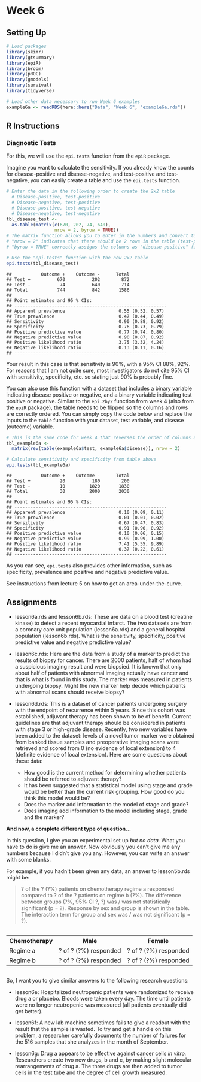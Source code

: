 

# Week 6

## Setting Up


```r
# Load packages
library(skimr)
library(gtsummary)
library(epiR)
library(broom)
library(pROC)
library(gmodels)
library(survival)
library(tidyverse)

# Load other data necessary to run Week 6 examples
example6a <- readRDS(here::here("Data", "Week 6", "example6a.rds"))
```

## R Instructions

### Diagnostic Tests

For this, we will use the `epi.tests` function from the `epiR` package.

Imagine you want to calculate the sensitivity. If you already know the counts for disease-positive and disease-negative, and test-positive and test-negative, you can easily create a table and use the `epi.tests` function.


```r
# Enter the data in the following order to create the 2x2 table
  # Disease-positive, test-positive
  # Disease-negative, test-positive
  # Disease-positive, test-negative
  # Disease-negative, test-negative
tbl_disease_test <-
  as.table(matrix(c(670, 202, 74, 640),
                  nrow = 2, byrow = TRUE))
# The matrix function allows you to enter in the numbers and convert to a table
# "nrow = 2" indicates that there should be 2 rows in the table (test-positive and test-negative)
# "byrow = TRUE" correctly assigns the columns as "disease-positive" first and "disease-negative" second

# Use the "epi.tests" function with the new 2x2 table
epi.tests(tbl_disease_test)
```

```
##           Outcome +    Outcome -      Total
## Test +          670          202        872
## Test -           74          640        714
## Total           744          842       1586
## 
## Point estimates and 95 % CIs:
## ---------------------------------------------------------
## Apparent prevalence                    0.55 (0.52, 0.57)
## True prevalence                        0.47 (0.44, 0.49)
## Sensitivity                            0.90 (0.88, 0.92)
## Specificity                            0.76 (0.73, 0.79)
## Positive predictive value              0.77 (0.74, 0.80)
## Negative predictive value              0.90 (0.87, 0.92)
## Positive likelihood ratio              3.75 (3.32, 4.24)
## Negative likelihood ratio              0.13 (0.11, 0.16)
## ---------------------------------------------------------
```

Your result in this case is that sensitivity is 90%, with a 95% CI 88%, 92%. For reasons that I am not quite sure, most investigators do not cite 95% CI with sensitivity, specificity, etc. so stating just 90% is probably fine.

You can also use this function with a dataset that includes a binary variable indicating disease positive or negative, and a binary variable indicating test positive or negative. Similar to the `epi.2by2` function from week 4 (also from the `epiR` package), the table needs to be flipped so the columns and rows are correctly ordered. You can simply copy the code below and replace the inputs to the `table` function with your dataset, test variable, and disease (outcome) variable. 


```r
# This is the same code for week 4 that reverses the order of columns and rows
tbl_example6a <-
  matrix(rev(table(example6a$test, example6a$disease)), nrow = 2)

# Calculate sensitivity and specificity from table above
epi.tests(tbl_example6a)
```

```
##           Outcome +    Outcome -      Total
## Test +           20          180        200
## Test -           10         1820       1830
## Total            30         2000       2030
## 
## Point estimates and 95 % CIs:
## ---------------------------------------------------------
## Apparent prevalence                    0.10 (0.09, 0.11)
## True prevalence                        0.01 (0.01, 0.02)
## Sensitivity                            0.67 (0.47, 0.83)
## Specificity                            0.91 (0.90, 0.92)
## Positive predictive value              0.10 (0.06, 0.15)
## Negative predictive value              0.99 (0.99, 1.00)
## Positive likelihood ratio              7.41 (5.55, 9.89)
## Negative likelihood ratio              0.37 (0.22, 0.61)
## ---------------------------------------------------------
```

As you can see, `epi.tests` also provides other information, such as specificity, prevalence and positive and negative predictive value.

See instructions from lecture 5 on how to get an area-under-the-curve.

## Assignments

- lesson6a.rds and lesson6b.rds: These are data on a blood test (creatine kinase) to detect a recent myocardial infarct. The two datasets are from a coronary care unit population (lesson6a.rds) and a general hospital population (lesson6b.rds). What is the sensitivity, specificity, positive predictive value and negative predictive value?

- lesson6c.rds: Here are the data from a study of a marker to predict the results of biopsy for cancer. There are 2000 patients, half of whom had a suspicious imaging result and were biopsied. It is known that only about half of patients with abnormal imaging actually have cancer and that is what is found in this study. The marker was measured in patients undergoing biopsy. Might the new marker help decide which patients with abnormal scans should receive biopsy? 

- lesson6d.rds: This is a dataset of cancer patients undergoing surgery with the endpoint of recurrence within 5 years. Since this cohort was established, adjuvant therapy has been shown to be of benefit. Current guidelines are that adjuvant therapy should be considered in patients with stage 3 or high-grade disease. Recently, two new variables have been added to the dataset:  levels of a novel tumor marker were obtained from banked tissue samples and preoperative imaging scans were retrieved and scored from 0 (no evidence of local extension) to 4 (definite evidence of local extension). Here are some questions about these data:
    - How good is the current method for determining whether patients should be referred to adjuvant therapy?
    - It has been suggested that a statistical model using stage and grade would be better than the current risk grouping. How good do you think this model would be?
    - Does the marker add information to the model of stage and grade?
    - Does imaging add information to the model including stage, grade and the marker?
    
**And now, a complete different type of question...**

In this question, I give you an experimental set up _but no data._ What you have to do is give me an answer. Now obviously you can’t give me any numbers because I didn’t give you any. However, you can write an answer with some blanks.

For example, if you hadn't been given any data, an answer to lesson5b.rds might be:

<div class="quote-container">

>? of the ? (?%) patients on chemotherapy regime a responded compared to ? of the ? patients on regime b (?%). The difference between groups (?%, 95% CI ?, ?) was / was not statistically significant (p = ?). Response by sex and group is shown in the table. The interaction term for group and sex was / was not significant (p = ?).

</div>

<!--html_preserve--><style>html {
  font-family: -apple-system, BlinkMacSystemFont, 'Segoe UI', Roboto, Oxygen, Ubuntu, Cantarell, 'Helvetica Neue', 'Fira Sans', 'Droid Sans', Arial, sans-serif;
}

#iwrgxmosvm .gt_table {
  display: table;
  border-collapse: collapse;
  margin-left: auto;
  margin-right: auto;
  color: #000000;
  font-size: 16px;
  background-color: #FFFFFF;
  /* table.background.color */
  width: auto;
  /* table.width */
  border-top-style: solid;
  /* table.border.top.style */
  border-top-width: 2px;
  /* table.border.top.width */
  border-top-color: #A8A8A8;
  /* table.border.top.color */
  border-bottom-style: solid;
  /* table.border.bottom.style */
  border-bottom-width: 2px;
  /* table.border.bottom.width */
  border-bottom-color: #A8A8A8;
  /* table.border.bottom.color */
}

#iwrgxmosvm .gt_heading {
  background-color: #FFFFFF;
  /* heading.background.color */
  border-bottom-color: #FFFFFF;
}

#iwrgxmosvm .gt_title {
  color: #000000;
  font-size: 125%;
  /* heading.title.font.size */
  padding-top: 4px;
  /* heading.top.padding */
  padding-bottom: 4px;
  border-bottom-color: #FFFFFF;
  border-bottom-width: 0;
}

#iwrgxmosvm .gt_subtitle {
  color: #000000;
  font-size: 85%;
  /* heading.subtitle.font.size */
  padding-top: 2px;
  padding-bottom: 2px;
  /* heading.bottom.padding */
  border-top-color: #FFFFFF;
  border-top-width: 0;
}

#iwrgxmosvm .gt_bottom_border {
  border-bottom-style: solid;
  /* heading.border.bottom.style */
  border-bottom-width: 2px;
  /* heading.border.bottom.width */
  border-bottom-color: #A8A8A8;
  /* heading.border.bottom.color */
}

#iwrgxmosvm .gt_column_spanner {
  border-bottom-style: solid;
  border-bottom-width: 2px;
  border-bottom-color: #A8A8A8;
  padding-top: 4px;
  padding-bottom: 4px;
}

#iwrgxmosvm .gt_col_heading {
  color: #000000;
  background-color: #FFFFFF;
  /* column_labels.background.color */
  font-size: 16px;
  /* column_labels.font.size */
  font-weight: initial;
  /* column_labels.font.weight */
  vertical-align: middle;
  padding: 10px;
  margin: 10px;
  overflow-x: hidden;
}

#iwrgxmosvm .gt_columns_top_border {
  border-top-style: solid;
  border-top-width: 2px;
  border-top-color: #A8A8A8;
}

#iwrgxmosvm .gt_columns_bottom_border {
  border-bottom-style: solid;
  border-bottom-width: 2px;
  border-bottom-color: #A8A8A8;
}

#iwrgxmosvm .gt_sep_right {
  border-right: 5px solid #FFFFFF;
}

#iwrgxmosvm .gt_group_heading {
  padding: 8px;
  color: #000000;
  background-color: #FFFFFF;
  /* row_group.background.color */
  font-size: 16px;
  /* row_group.font.size */
  font-weight: initial;
  /* row_group.font.weight */
  border-top-style: solid;
  /* row_group.border.top.style */
  border-top-width: 2px;
  /* row_group.border.top.width */
  border-top-color: #A8A8A8;
  /* row_group.border.top.color */
  border-bottom-style: solid;
  /* row_group.border.bottom.style */
  border-bottom-width: 2px;
  /* row_group.border.bottom.width */
  border-bottom-color: #A8A8A8;
  /* row_group.border.bottom.color */
  vertical-align: middle;
}

#iwrgxmosvm .gt_empty_group_heading {
  padding: 0.5px;
  color: #000000;
  background-color: #FFFFFF;
  /* row_group.background.color */
  font-size: 16px;
  /* row_group.font.size */
  font-weight: initial;
  /* row_group.font.weight */
  border-top-style: solid;
  /* row_group.border.top.style */
  border-top-width: 2px;
  /* row_group.border.top.width */
  border-top-color: #A8A8A8;
  /* row_group.border.top.color */
  border-bottom-style: solid;
  /* row_group.border.bottom.style */
  border-bottom-width: 2px;
  /* row_group.border.bottom.width */
  border-bottom-color: #A8A8A8;
  /* row_group.border.bottom.color */
  vertical-align: middle;
}

#iwrgxmosvm .gt_striped {
  background-color: #f2f2f2;
}

#iwrgxmosvm .gt_from_md > :first-child {
  margin-top: 0;
}

#iwrgxmosvm .gt_from_md > :last-child {
  margin-bottom: 0;
}

#iwrgxmosvm .gt_row {
  padding: 8px;
  /* row.padding */
  margin: 10px;
  vertical-align: middle;
  overflow-x: hidden;
}

#iwrgxmosvm .gt_stub {
  border-right-style: solid;
  border-right-width: 2px;
  border-right-color: #A8A8A8;
  padding-left: 12px;
}

#iwrgxmosvm .gt_summary_row {
  color: #000000;
  background-color: #FFFFFF;
  /* summary_row.background.color */
  padding: 8px;
  /* summary_row.padding */
  text-transform: inherit;
  /* summary_row.text_transform */
}

#iwrgxmosvm .gt_grand_summary_row {
  color: #000000;
  background-color: #FFFFFF;
  /* grand_summary_row.background.color */
  padding: 8px;
  /* grand_summary_row.padding */
  text-transform: inherit;
  /* grand_summary_row.text_transform */
}

#iwrgxmosvm .gt_first_summary_row {
  border-top-style: solid;
  border-top-width: 2px;
  border-top-color: #A8A8A8;
}

#iwrgxmosvm .gt_first_grand_summary_row {
  border-top-style: double;
  border-top-width: 6px;
  border-top-color: #A8A8A8;
}

#iwrgxmosvm .gt_table_body {
  border-top-style: solid;
  /* table_body.border.top.style */
  border-top-width: 2px;
  /* table_body.border.top.width */
  border-top-color: #A8A8A8;
  /* table_body.border.top.color */
  border-bottom-style: solid;
  /* table_body.border.bottom.style */
  border-bottom-width: 2px;
  /* table_body.border.bottom.width */
  border-bottom-color: #A8A8A8;
  /* table_body.border.bottom.color */
}

#iwrgxmosvm .gt_footnotes {
  border-top-style: solid;
  /* footnotes.border.top.style */
  border-top-width: 2px;
  /* footnotes.border.top.width */
  border-top-color: #A8A8A8;
  /* footnotes.border.top.color */
}

#iwrgxmosvm .gt_footnote {
  font-size: 90%;
  /* footnote.font.size */
  margin: 0px;
  padding: 4px;
  /* footnote.padding */
}

#iwrgxmosvm .gt_sourcenotes {
  border-top-style: solid;
  /* sourcenotes.border.top.style */
  border-top-width: 2px;
  /* sourcenotes.border.top.width */
  border-top-color: #A8A8A8;
  /* sourcenotes.border.top.color */
}

#iwrgxmosvm .gt_sourcenote {
  font-size: 90%;
  /* sourcenote.font.size */
  padding: 4px;
  /* sourcenote.padding */
}

#iwrgxmosvm .gt_center {
  text-align: center;
}

#iwrgxmosvm .gt_left {
  text-align: left;
}

#iwrgxmosvm .gt_right {
  text-align: right;
  font-variant-numeric: tabular-nums;
}

#iwrgxmosvm .gt_font_normal {
  font-weight: normal;
}

#iwrgxmosvm .gt_font_bold {
  font-weight: bold;
}

#iwrgxmosvm .gt_font_italic {
  font-style: italic;
}

#iwrgxmosvm .gt_super {
  font-size: 65%;
}

#iwrgxmosvm .gt_footnote_marks {
  font-style: italic;
  font-size: 65%;
}
</style>
<div id="iwrgxmosvm" style="overflow-x:auto;overflow-y:auto;width:auto;height:auto;"><table class="gt_table">
  
  <tr>
    <th class="gt_col_heading gt_columns_bottom_border gt_columns_top_border gt_left" rowspan="1" colspan="1">Chemotherapy</th>
    <th class="gt_col_heading gt_columns_bottom_border gt_columns_top_border gt_left" rowspan="1" colspan="1">Male</th>
    <th class="gt_col_heading gt_columns_bottom_border gt_columns_top_border gt_left" rowspan="1" colspan="1">Female</th>
  </tr>
  <body class="gt_table_body">
    <tr>
      <td class="gt_row gt_left">Regime a</td>
      <td class="gt_row gt_left">? of ? (?%) responded</td>
      <td class="gt_row gt_left">? of ? (?%) responded</td>
    </tr>
    <tr>
      <td class="gt_row gt_left gt_striped">Regime b</td>
      <td class="gt_row gt_left gt_striped">? of ? (?%) responded</td>
      <td class="gt_row gt_left gt_striped">? of ? (?%) responded</td>
    </tr>
  </body>
  
  
</table></div><!--/html_preserve-->

So, I want you to give similar answers to the following research questions:

- lesson6e: Hospitalized neutropenic patients were randomized to receive drug a or placebo. Bloods were taken every day. The time until patients were no longer neutropenic was measured (all patients eventually did get better).

- lesson6f: A new lab machine sometimes fails to give a readout with the result that the sample is wasted. To try and get a handle on this problem, a researcher carefully documents the number of failures for the 516 samples that she analyzes in the month of September. 

- lesson6g: Drug a appears to be effective against cancer cells _in vitro._ Researchers create two new drugs, b and c, by making slight molecular rearrangements of drug a. The three drugs are then added to tumor cells in the test tube and the degree of cell growth measured. 
